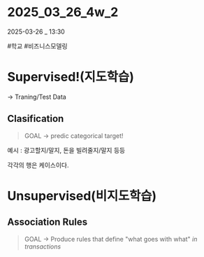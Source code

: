 
# 2025_03_26_4w_2

2025-03-26 _ 13:30

#학교 #비즈니스모델링 

# Supervised!(지도학습)
-> Traning/Test Data
## Clasification

> GOAL -> predic categorical target!

예시 : 
광고할지/말지, 돈을 빌려줄지/말지 등등

각각의 행은 케이스이다.


# Unsupervised(비지도학습)

## Association Rules

> GOAL -> Produce rules that define "what goes with what" _in transactions_

